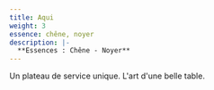 ```yaml
---
title: Aqui
weight: 3
essence: chêne, noyer
description: |-
  **Essences : Chêne - Noyer**
---
```


Un plateau de service unique. L'art d'une belle table.

